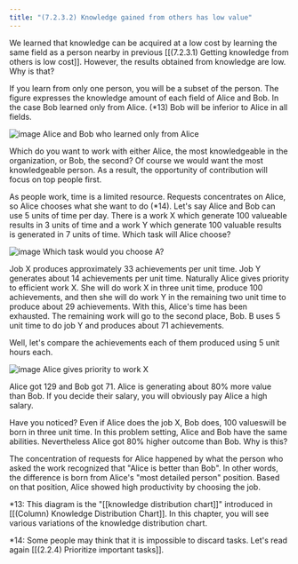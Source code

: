 ```yaml
---
title: "(7.2.3.2) Knowledge gained from others has low value"
---
```


We learned that knowledge can be acquired at a low cost by learning the same field as a person nearby in previous [[(7.2.3.1) Getting knowledge from others is low cost]]. However, the results obtained from knowledge are low. Why is that?

If you learn from only one person, you will be a subset of the person. The figure expresses the knowledge amount of each field of Alice and Bob. In the case Bob learned only from Alice. (*13) Bob will be inferior to Alice in all fields.

![image](https://gyazo.com/524b989560d68e5466586714aee79234/thumb/1000)
Alice and Bob who learned only from Alice

Which do you want to work with either Alice, the most knowledgeable in the organization, or Bob, the second? Of course we would want the most knowledgeable person. As a result, the opportunity of contribution will focus on top people first.

As people work, time is a limited resource. Requests concentrates on Alice, so Alice chooses what she want to do (*14).  Let's say Alice and Bob can use 5 units of time per day. There is a work X which generate 100 valueable results in 3 units of time and a work Y which generate 100 valuable results is generated in 7 units of time. Which task will Alice choose?

![image](https://gyazo.com/d211a182ed37e9349ded918494404957/thumb/1000)
Which task would you choose A?

Job X produces approximately 33 achievements per unit time. Job Y generates about 14 achievements per unit time. Naturally Alice gives priority to efficient work X. She will do work X in three unit time, produce 100 achievements, and then she will do work Y in the remaining two unit time to produce about 29 achievements. With this, Alice's time has been exhausted. The remaining work will go to the second place, Bob. B uses 5 unit  time to do job Y and produces about 71 achievements.

Well, let's compare the achievements ​​each of them produced using 5 unit hours each.

![image](https://gyazo.com/53b291d5f0cc056e216b1b7f6d12730a/thumb/1000)
Alice gives priority to work X

Alice got 129 and Bob got 71. Alice is generating about 80% more value than Bob. If you decide their salary, you will obviously pay Alice a high salary.

Have you noticed? Even if Alice does the job X, Bob does, 100 values ​​will be born in three unit time. In this problem setting, Alice and Bob have the same abilities. Nevertheless Alice got 80% higher outcome than Bob. Why is this?

The concentration of requests for Alice happened by what the person who asked the work recognized that "Alice is better than Bob". In other words, the difference is born from Alice's "most detailed person" position. Based on that position, Alice showed high productivity by choosing the job.


*13: This diagram is the "[[knowledge distribution chart]]" introduced in [[(Column) Knowledge Distribution Chart]]. In this chapter, you will see various variations of the knowledge distribution chart.

*14: Some people may think that it is impossible to discard tasks. Let's read again [[(2.2.4) Prioritize important tasks]].

